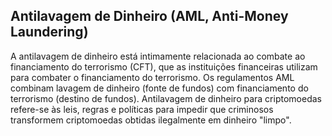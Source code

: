 ## Antilavagem de Dinheiro (AML, Anti-Money Laundering)

A antilavagem de dinheiro está intimamente relacionada ao combate ao financiamento do terrorismo (CFT), que as instituições financeiras utilizam para combater o financiamento do terrorismo. Os regulamentos AML combinam lavagem de dinheiro (fonte de fundos) com financiamento do terrorismo (destino de fundos). Antilavagem de dinheiro para criptomoedas refere-se às leis, regras e políticas para impedir que criminosos transformem criptomoedas obtidas ilegalmente em dinheiro "limpo".
